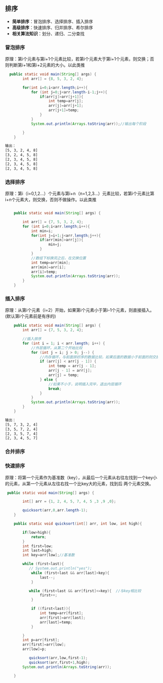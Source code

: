 ## 排序

- **简单排序**：冒泡排序、选择排序、插入排序
- **高级排序**：快速排序、归并排序、希尔排序
- **相关算法知识**：划分、递归、二分查找

### 冒泡排序

原理：第i个元素与第i+1个元素比较，若第i个元素大于第i+1个元素，则交换；否则判断第i+1和第i+2元素的大小。以此类推

~~~java
  public static void main(String[] args) {
        int arr[] = {8, 5, 3, 2, 4};

        for(int i=0;i<arr.length;i++){
            for (int j=0;j<arr.length-i-1;j++){
                if(arr[j]>arr[j+1]){
                    int temp=arr[j];
                    arr[j]=arr[j+1];
                    arr[j+1]=temp;
                }
            }
            System.out.println(Arrays.toString(arr));//输出每个阶段

        }
    }
~~~

~~~txt
输出：
[5, 3, 2, 4, 8]
[3, 2, 4, 5, 8]
[2, 3, 4, 5, 8]
[2, 3, 4, 5, 8]
[2, 3, 4, 5, 8]
~~~



### 选择排序

原理：第i（i=0,1,2...）个元素与第i+n（n=1,2,3...）元素比较，若第i个元素比第i+n个元素大，则交换，否则不做操作。以此类推

~~~java

    public static void main(String[] args) {

        int arr[] = {7, 5, 3, 2, 4};
        for (int i=0;i<arr.length;i++){
            int min=i;
            for(int j=i+1;j<arr.length;j++){
                if(arr[min]>arr[j]){
                    min=j;
                }
            }
            //数组下标换完之后，在交换位置
            int temp=arr[min];
            arr[min]=arr[i];
            arr[i]=temp;
            System.out.println(Arrays.toString(arr));
        }
    }
~~~



### 插入排序

原理：从第i个元素（i=2）开始，如果第i个元素小于第i-1个元素，则直接插入。(默认第i个元素前是有序的)

~~~java
    public static void main(String[] args) {
        int arr[] = {7, 5, 3, 2, 4};

        //插入排序
        for (int i = 1; i < arr.length; i++) {
            //外层循环，从第二个开始比较
            for (int j = i; j > 0; j--) {
                //内存循环，与前面排好序的数据比较，如果后面的数据小于前面的则交换
                if (arr[j] < arr[j - 1]) {
                    int temp = arr[j - 1];
                    arr[j - 1] = arr[j];
                    arr[j] = temp;
                } else {
                    //如果不小于，说明插入完毕，退出内层循环
                    break;
                }
            }
            System.out.println(Arrays.toString(arr));
        }
    }
~~~

~~~txt
输出：
[5, 7, 3, 2, 4]
[3, 5, 7, 2, 4]
[2, 3, 5, 7, 4]
[2, 3, 4, 5, 7]
~~~



### 合并排序

### 快速排序

原理：将第一个元素作为基准数（key），从最后一个元素从右往左找到一个key小的元素，从第一个元素从左往右找一个比key大的元素，找到后 两个元素交换。

~~~java
 public static void main(String[] args) {

        int[] arr = {1, 2, 4, 5, 7, 4, 5 ,3 ,9 ,0};

        quicksort(arr,0,arr.length-1);
    }

    public static void quicksort(int[] arr, int low, int high){

        if(low>high){
            return;
        }
        int first=low;
        int last=high;
        int key=arr[low];//基准数

        while (first<last){
           // System.out.println("yes");
            while (first<last && arr[last]>key){
                last--;
            }

           while (first<last && arr[first]<=key){  //与key相比较
                first++;
            }

            if ((first<last)){
                int temp=arr[first];
                arr[first]=arr[last];
                arr[last]=temp;
            }

        }
        int p=arr[first];
        arr[first]=arr[low];
        arr[low]=p;

           quicksort(arr,low,first-1);
           quicksort(arr,first+1,high);
        System.out.println(Arrays.toString(arr));

    }
~~~


